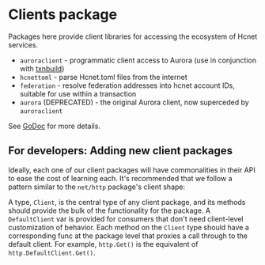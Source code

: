 # Clients package

Packages here provide client libraries for accessing the ecosystem of Hcnet services.

* `auroraclient` - programmatic client access to Aurora (use in conjunction with [txnbuild](../txnbuild))
* `hcnettoml` - parse Hcnet.toml files from the internet
* `federation` - resolve federation addresses into hcnet account IDs, suitable for use within a transaction
* `aurora` (DEPRECATED) - the original Aurora client, now superceded by `auroraclient`

See [GoDoc](https://godoc.org/github.com/HashCash-Consultants/go/clients) for more details.

## For developers: Adding new client packages

Ideally, each one of our client packages will have commonalities in their API to ease the cost of learning each.  It's recommended that we follow a pattern similar to the `net/http` package's client shape:

A type, `Client`, is the central type of any client package, and its methods should provide the bulk of the functionality for the package.  A `DefaultClient` var is provided for consumers that don't need client-level customization of behavior.  Each method on the `Client` type should have a corresponding func at the package level that proxies a call through to the default client.  For example, `http.Get()` is the equivalent of `http.DefaultClient.Get()`.
